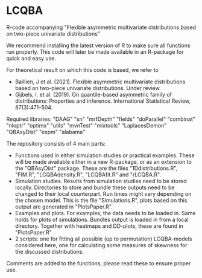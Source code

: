 # LCQBA
R-code accompanying "Flexible asymmetric multivariate distributions based on two-piece univariate distributions"

We recommend installing the latest version of R to make sure all functions run properly. This code will later be made available in an R-package for quick and easy use.

For theoretical result on which this code is based, we refer to
  - Baillien, J et al. (2021). Flexible asymmetric multivariate distributions based on two-piece univariate distributions. Under review.
  - Gijbels, I. et al. (2019). On quantile-based asymmetric family of distributions: Properties and inference. International Statistical Review, 87(3):471–504.

Required libraries:
  "DAAG"
  "sn"
  "mrfDepth"
  "fields"
  "doParallel"
  "combinat"
  "nloptr"
  "optimx"
  "utils"
  "mvnTest"
  "mixtools"
  "LaplacesDemon"
  "QBAsyDist"
  "expm"
  "alabama"
  
The repository consists of 4 main parts:
  - Functions used in either simulation studies or practical examples. These will be made available either in a new R-package, or as an extension to the "QBAsyDist" package. These are the files "1Ddistributions.R", "FIM.R", "LCQBAdensity.R", "LCQBAfit.R" and "rLCQBA.R".
  - Simulation studies. Results from simulation studies need to be stored locally. Directories to store and bundle these outputs need to be changed to their local counterpart. Run times might vary depending on the chosen model. This is the file "Simulations.R", plots based on this output are generated in "PlotsPaper.R".
  - Examples and plots. For examples, the data needs to be loaded in. Same holds for plots of simulations. Bundles output is loaded in from a local directory. Together with heatmaps and DD-plots, these are found in "PlotsPaper.R"
  - 2 scripts: one for fitting all possible (up to permutation) LCQBA-models considered here, one for calculating some measures of skewness for the discussed distributions. 

Comments are added to the functions, please read these to ensure proper use.
